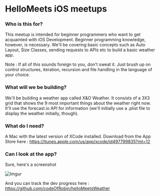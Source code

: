 # HelloMeets iOS meetups

### Who is this for?

This meetup is intended for beginner programmers who want to get acquainted with iOS Development. Beginner programming knowledge, however, is necessary. We'll be covering basic concepts such as Auto Layout, Size Classes, sending requests to APIs etc to build a basic weather app.

Note : If all of this sounds foreign to you, don't sweat it. Just brush up on control structures, iteration, recursion and file handling in the language of your choice.

### What will we be building?

We'll be building a weather app called X&O Weather. It consists of a 3X3 grid that shows the 9 most important things about the weather right now. It'll use the forecast.io API for information (we'll initially use a .plist file to display the weather initially, though).

### What do I need?

A Mac with the latest version of XCode installed.
Download from the App Store here : https://itunes.apple.com/us/app/xcode/id497799835?mt=12

### Can I look at the app?

Sure, here's a screenshot

![Imgur](http://i.imgur.com/MS6cg94.png)

And you can track the dev progress here : https://github.com/codeOfRobin/helloMeetsWeather
